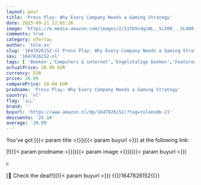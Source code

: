 ```yaml
---
layout: post
title: 'Press Play: Why Every Company Needs a Gaming Strategy'
date: 2025-09-21 22:01:26
image: 'https://m.media-amazon.com/images/I/51YbVvdgiWL._SL500_._SL400_.jpg'
comments: true
category: ofertas
author: 'tole.es'
slug: '1647826152-nl Press Play: Why Every Company Needs a Gaming Strategy'
sku: '1647826152-nl'
tags: [ 'Boeken','Computers & internet','Engelstalige boeken','Featured Categories','Marketing','Marketing & sales','Online marketing','Strategisch management','Zakelijk management & leiderschap','Zakelijke technologie','Zakenwereld & economie','🇳🇱', ]
actualPrice: 20.99 EUR
currency: EUR
price: 20.99
comparePrice: 28.04 EUR
prodname: 'Press Play: Why Every Company Needs a Gaming Strategy'
country: 'nl'
flag: '🇳🇱'
brand: ''
buyurl: 'https://www.amazon.nl/dp/1647826152/?tag=tolees0b-21'
descuento: '25.14'
average: '20.99'
---
```


You've got [{{< param title >}}]({{< param buyurl >}}) at the following link:

[![{{< param prodname >}}]({{< param image >}})]({{< param buyurl >}})

ℹ️:


[🛒 Check the deal!!]({{< param buyurl >}})
{{<world>}}1647826152{{</world>}}
